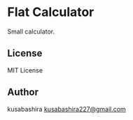 Flat Calculator
===============

Small calculator.

License
-------

MIT License

Author
------

kusabashira <kusabashira227@gmail.com>

